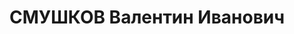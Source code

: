 ---
title: СМУШКОВ Валентин Иванович
description: "1901 р., м. Кривий Ріг, росіянин, з службовців, позапартійний, освіта\
  \ вища, головний інженер шахти \"Більшовик \" Кривбасу. \n  27.10.1937 р.звинувачений\
  \ у належності до к/рев. організації, розстріляний 28.10.1937 р. \n  Реабілітований\
  \ 30.04.1957 р."
---